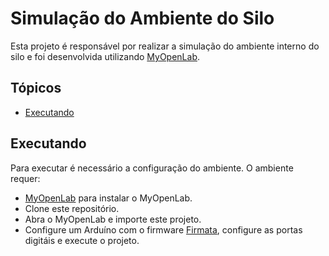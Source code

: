# Simulação do Ambiente do Silo

Esta projeto é responsável por realizar a simulação do ambiente interno do silo e foi desenvolvida utilizando [MyOpenLab](https://myopenlab.org/inicio/).


## Tópicos
- [Executando](#executando)



## Executando

Para executar é necessário a configuração do ambiente. O ambiente requer:

* [MyOpenLab](https://myopenlab.org/inicio/) para instalar o MyOpenLab.
* Clone este repositório.
* Abra o MyOpenLab e importe este projeto.
* Configure um Arduíno com o firmware [Firmata](https://www.arduino.cc/en/reference/firmata), configure as portas digitáis e execute o projeto.
